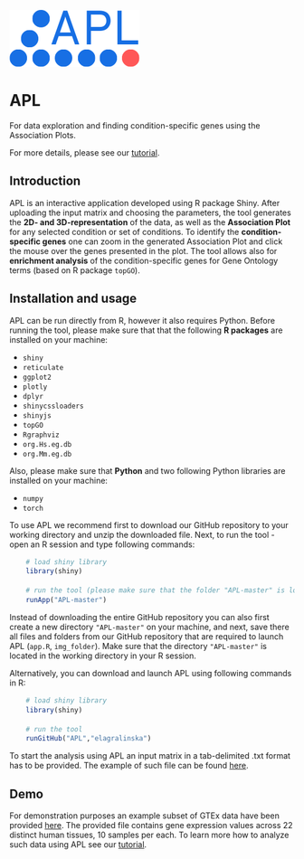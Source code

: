 ![Logo](https://github.com/elagralinska/APL/blob/master/img_folder/APL_logo.png)

  # APL
  For data exploration and finding condition-specific genes using the Association Plots.
  
  For more details, please see our [tutorial](https://github.com/elagralinska/associationplots/blob/master/TUTORIAL/Tutorial.md).
  
  
  
  ## Introduction
  APL is an interactive application developed using R package Shiny. After uploading the input matrix and choosing the parameters, the tool generates the **2D- and 3D-representation** of the data, as well as the **Association Plot** for any selected  condition or set of conditions. To identify the **condition-specific genes** one can zoom in the generated Association Plot and click the mouse over the genes presented in the plot. The tool allows also for **enrichment analysis** of the condition-specific genes for Gene Ontology terms (based on R package `topGO`).
  
  
  
  ## Installation and usage
  APL can be run directly from R, however it also requires Python. Before running the tool, please make sure that that the following **R packages** are installed on your machine:
  - `shiny`
  - `reticulate`
  - `ggplot2`
  - `plotly`
  - `dplyr`
  - `shinycssloaders`
  - `shinyjs`
  - `topGO`
  - `Rgraphviz`
  - `org.Hs.eg.db`
  - `org.Mm.eg.db`
  
 Also, please make sure that **Python** and two following Python libraries are installed on your machine:
  - `numpy`
  - `torch`
 
  To use APL we recommend first to download our GitHub repository to your working directory and unzip the downloaded file.  Next, to run the tool - open an R session and type following commands:
   
  ```R
      # load shiny library
      library(shiny)
      
      # run the tool (please make sure that the folder "APL-master" is located in your working directory)
      runApp("APL-master")
  ```
  Instead of downloading the entire GitHub repository you can also first create a new directory `"APL-master"` on your machine, and next, save there all files and folders from our GitHub repository that are required to launch APL (`app.R`, `img_folder`). Make sure that the directory `"APL-master"` is located in the working directory in your R session.

  
  Alternatively, you can download and launch APL using following commands in R:
 
   ```R
       # load shiny library
       library(shiny)
      
       # run the tool
       runGitHub("APL","elagralinska")  
   ```
 
 
 
  To start the analysis using APL an input matrix in a tab-delimited .txt format has to be provided. The example of such file can be found [here](https://github.com/elagralinska/APL/blob/master/TUTORIAL/input_matrix_FORMAT.txt).
  
  ## Demo
  
  For demonstration purposes an example subset of GTEx data have been provided [here](https://github.com/elagralinska/APL/blob/master/TUTORIAL/input_matrix_DEMO.txt). The provided file contains gene expression values across 22 distinct human tissues, 10 samples per each. To learn more how to analyze such data using APL see our [tutorial](https://github.com/elagralinska/associationplots/blob/master/TUTORIAL/Tutorial.md). 

